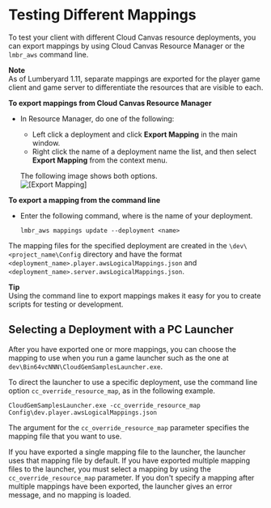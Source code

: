 # Testing Different Mappings<a name="cloud-canvas-testing-different-mappings"></a>

To test your client with different Cloud Canvas resource deployments, you can export mappings by using Cloud Canvas Resource Manager or the `lmbr_aws` command line\. 

**Note**  
As of Lumberyard 1\.11, separate mappings are exported for the player game client and game server to differentiate the resources that are visible to each\. 

**To export mappings from Cloud Canvas Resource Manager**
+ In Resource Manager, do one of the following: 
  + Left click a deployment and click **Export Mapping** in the main window\.
  + Right click the name of a deployment name the list, and then select **Export Mapping** from the context menu\.

  The following image shows both options\.  
![\[Export Mapping\]](http://docs.aws.amazon.com/lumberyard/latest/userguide/images/cloud-canvas-rm-export-mapping.png)

**To export a mapping from the command line**
+ Enter the following command, where *<name>* is the name of your deployment\.

  ```
  lmbr_aws mappings update --deployment <name>
  ```

 The mapping files for the specified deployment are created in the `\dev\<project_name\Config` directory and have the format `<deployment_name>.player.awsLogicalMappings.json` and `<deployment_name>.server.awsLogicalMappings.json`\.

**Tip**  
Using the command line to export mappings makes it easy for you to create scripts for testing or development\.

## Selecting a Deployment with a PC Launcher<a name="cloud-canvas-testing-different-mappings-selecting-a-deployment-pc-launcher"></a>

After you have exported one or more mappings, you can choose the mapping to use when you run a game launcher such as the one at `dev\Bin64vcNNN\CloudGemSamplesLauncher.exe`\.

To direct the launcher to use a specific deployment, use the command line option `cc_override_resource_map`, as in the following example\. 

```
CloudGemSamplesLauncher.exe -cc_override_resource_map Config\dev.player.awsLogicalMappings.json
```

The argument for the `cc_override_resource_map` parameter specifies the mapping file that you want to use\.

If you have exported a single mapping file to the launcher, the launcher uses that mapping file by default\. If you have exported multiple mapping files to the launcher, you must select a mapping by using the `cc_override_resource_map` parameter\. If you don't specify a mapping after multiple mappings have been exported, the launcher gives an error message, and no mapping is loaded\.